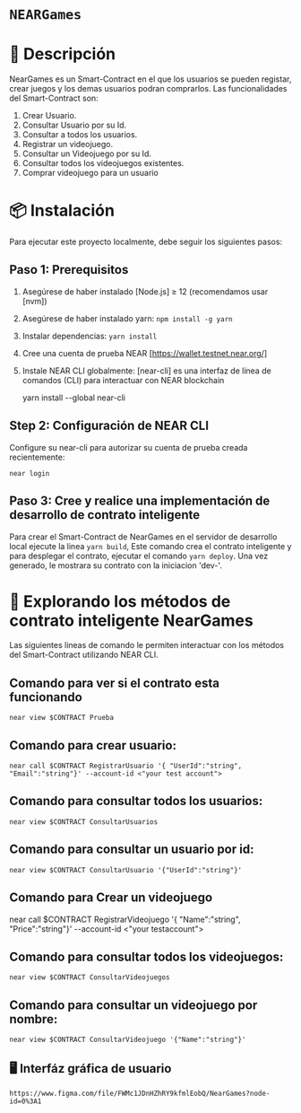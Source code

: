 # `NEARGames`

# 📄 Descripción

NearGames es un Smart-Contract en el que los usuarios se pueden registar, crear juegos y los demas usuarios podran comprarlos.
Las funcionalidades del Smart-Contract son:

1. Crear Usuario.
2. Consultar Usuario por su Id.
3. Consultar a todos los usuarios.
4. Registrar un videojuego.
5. Consultar un Videojuego por su Id.
6. Consultar todos los videojuegos existentes.
7. Comprar videojuego para un usuario

# 📦 Instalación

Para ejecutar este proyecto localmente, debe seguir los siguientes pasos:

## Paso 1: Prerequisitos

1. Asegúrese de haber instalado [Node.js] ≥ 12 (recomendamos usar [nvm])
2. Asegúrese de haber instalado yarn: `npm install -g yarn`
3. Instalar dependencias: `yarn install`
4. Cree una cuenta de prueba NEAR [https://wallet.testnet.near.org/]
5. Instale NEAR CLI globalmente: [near-cli] es una interfaz de línea de comandos (CLI) para interactuar con NEAR blockchain

   yarn install --global near-cli

## Step 2: Configuración de NEAR CLI

Configure su near-cli para autorizar su cuenta de prueba creada recientemente:

    near login

## Paso 3: Cree y realice una implementación de desarrollo de contrato inteligente

Para crear el Smart-Contract de NearGames en el servidor de desarrollo local ejecute la linea `yarn build`, Este comando crea el contrato inteligente y para desplegar el contrato, ejecutar el comando `yarn deploy`. Una vez generado, le mostrara su contrato con la iniciacion 'dev-'.

# 📑 Explorando los métodos de contrato inteligente NearGames

Las siguientes lineas de comando le permiten interactuar con los métodos del Smart-Contract utilizando NEAR CLI.

## Comando para ver si el contrato esta funcionando

    near view $CONTRACT Prueba

## Comando para crear usuario:

    near call $CONTRACT RegistrarUsuario '{ "UserId":"string", "Email":"string"}' --account-id <"your test account">

## Comando para consultar todos los usuarios:

    near view $CONTRACT ConsultarUsuarios

## Comando para consultar un usuario por id:

    near view $CONTRACT ConsultarUsuario '{"UserId":"string"}'

## Comando para Crear un videojuego

near call $CONTRACT RegistrarVideojuego '{ "Name":"string", "Price":"string"}' --account-id <"your testaccount">

## Comando para consultar todos los videojuegos:

    near view $CONTRACT ConsultarVideojuegos

## Comando para consultar un videojuego por nombre:

    near view $CONTRACT ConsultarVideojuego '{"Name":"string"}'

## 🖥️ Interfáz gráfica de usuario

    https://www.figma.com/file/FWMc1JDnHZhRY9kfmlEobQ/NearGames?node-id=0%3A1
